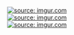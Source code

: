 <a href="https://imgur.com/6SefsAI"><img src="https://i.imgur.com/6SefsAI.png" title="source: imgur.com" /></a><br/>
<a href="https://imgur.com/8WY2J5B"><img src="https://i.imgur.com/8WY2J5B.png" title="source: imgur.com" /></a><br/>
<a href="https://imgur.com/8lCrqji"><img src="https://i.imgur.com/8lCrqji.jpg" title="source: imgur.com" /></a><br/>
